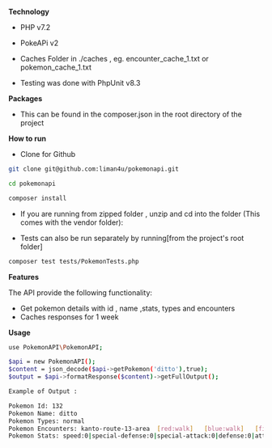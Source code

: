  **Technology**

- PHP v7.2

- PokeAPi v2

- Caches Folder in ./caches , eg. encounter_cache_1.txt or pokemon_cache_1.txt

- Testing was done with PhpUnit v8.3

 **Packages**

- This can be found in the composer.json in the root directory of the project


 **How to run**
- Clone for Github
```bash
git clone git@github.com:liman4u/pokemonapi.git

cd pokemonapi

composer install

```


- If you are running from zipped folder , unzip and cd into the folder (This comes with the vendor folder):

- Tests can also be run separately by running[from the project's root folder] 
```bash
composer test tests/PokemonTests.php
```

 **Features**

The API  provide the following functionality:

- Get pokemon details with id , name ,stats, types and encounters
- Caches responses for 1 week

 **Usage**

```bash
use PokemonAPI\PokemonAPI;

$api = new PokemonAPI();
$content = json_decode($api->getPokemon('ditto'),true);
$output = $api->formatResponse($content)->getFullOutput();

Example of Output :

Pokemon Id: 132
Pokemon Name: ditto
Pokemon Types: normal
Pokemon Encounters: kanto-route-13-area  [red:walk]   [blue:walk]   [firered:walk]   [leafgreen:walk] |kanto-route-14-area  [red:walk]   [blue:walk]   [firered:walk]   [leafgreen:walk] |kanto-route-15-area  [red:walk]   [blue:walk]   [firered:walk]   [leafgreen:walk] |kanto-route-23-area  [red:walk]   [blue:walk] 
Pokemon Stats: speed:0|special-defense:0|special-attack:0|defense:0|attack:0|hp:1
``` 
